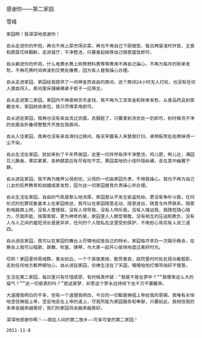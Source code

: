 感谢你——第二家园

雪峰


    家园啊！我深深地感谢你！

    自从走进你的怀抱，再也不用上菜市场买菜，再也不用自己下厨做饭，每日两餐准时开饭，主食和蔬菜花样翻新，走进餐厅，干净整洁，只要拿起碗筷自己随意盛饭即可。

    自从躺进你的怀抱，什么电费水费上网费燃料费等等费用不再自己操心，不再为每月的账单发愁，不再花费时间奔波到交费处缴费，因为有人替我操心办理。

    自从走进家园，家园给我提供了一间神圣而自由的房间，这个房间24小时无人打扰，也没有任何人擅自闯入，房间里床铺被褥桌子柜子一应俱全。

    自从走进第二家园，家园内不再使用货币金钱，我不再为工资奖金和账单发愁，从食品药品到穿戴坐车，家园统统承包，我只尽情享用即可。

    自从进驻家园，我再也没有亲自洗过衣服，衣服脏了，只要拿到洗衣处一扔即可，到时候洗干净的衣服会折叠得整整齐齐放在我房间。

    自从入住家园，我再也没有亲自清扫过房间，每天早晨有人来替我打扫，桌椅板凳处处擦抹得一尘不染。

    自从生活在家园，犹如来到了千年界故园，这里一切井然有序干净整洁，鸡儿肥，鸭儿壮，满园花儿飘香，果实累累，各种蔬菜应有尽有吃不完，果园菜地的小径阡陌纵横，走在其中幽雅宁静。

    自从进驻家园，我不再为赡养父母担忧，父母的一切由家园负责，不用我操心。我也不再为自己儿女的抚养教育和结婚成家发愁，因为这一切家园替我负责操心并办理。

    自从生活在家园，自由的气氛是那么地浓厚，家园里从不发生偷盗抢劫，更没有争吵斗殴，任何形式的犯罪现象基本上在家园绝迹，我可以在家园随意走动，随意进出，随意与外界联系，随意到电脑房上网，没有人管理我，没有人领导我，没有人呵斥我，没有人强迫我，我随性随心随力，尽我所能，按需索取，更为神奇的是，家园里人人都受尊敬，没有相互的压迫和欺负，没有人与人之间的蜚短流长是是非非，任何的个人隐私在这里受到保护，不用担心背后有人说三道四。

    自从进驻家园，我可以在家园的舞台上尽情地绽放自己的特长，家园每月举办一次娱乐晚会，在晚会上我可以唱歌、跳舞、吹笛、弹琴，与大家一起开心愉快地度过美好时光。

    哎哟！家园里帅哥成群，美女如云，一个个英俊美丽，勤劳善良，庭院里时时处处晃动着靓影，走到任何地方都养眼怡心，自从进驻家园，仿佛生活在了天国，嘻嘻哈哈打情骂俏好不惬意。

    生活在第二家园，每日里只有珍惜感恩，有时候真怀疑：“我是不是在梦中？”“我哪来这么大的福气？”“这一切是真的吗？”若这是梦，祈愿这个梦永远持续下去千万不要醒来。

    大道理我明白的不多，但有一个道理我明白，今日的一切都是佛祖上帝给我的恩赐，我唯有永恒地坚信佛祖上帝，坚定地走在上帝的道上，尽我所能为家园服务和奉献，只要如此，我相信我的未来会越来越美好，我们的家园将会越来越美好。

    深深地感谢你啊！——我在人间的第二故乡——可亲可爱的第二家园！

    2011-11-8



